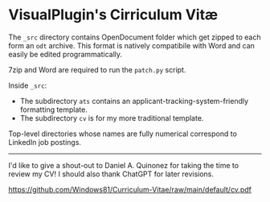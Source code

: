 # VisualPlugin's Cirriculum Vitæ

The `_src` directory contains OpenDocument folder which get zipped to each form an `odt` archive. This format is natively compatibile with Word and can easily be edited programmatically.

7zip and Word are required to run the `patch.py` script.

Inside `_src`:

- The subdirectory `ats` contains an applicant-tracking-system-friendly formatting template.
- The subdirectory `cv` is for my more traditional template.

Top-level directories whose names are fully numerical correspond to LinkedIn job postings.

---

I'd like to give a shout-out to Daniel A. Quinonez for taking the time to review my CV! I should also thank ChatGPT for later revisions.

https://github.com/Windows81/Curriculum-Vitae/raw/main/default/cv.pdf
